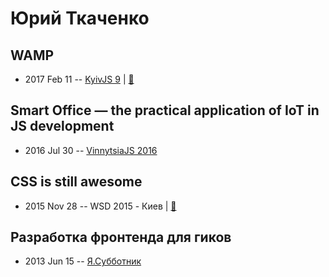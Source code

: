 # Юрий Ткаченко

## WAMP
- 2017 Feb 11 -- [KyivJS 9](https://www.youtube.com/watch?v=4-U2sEMPMR0&list=PLxw9RJPDS60rSfHr_srQ2xgqBgjeYBUhe&index=5)  | [:notebook:](https://github.com/tyv/wamp-lightning-talk)  
## Smart Office — the practical application of IoT in JS development
- 2016 Jul 30 -- [VinnytsiaJS 2016](https://www.youtube.com/watch?v=qWHMK_uHT4I)    
## CSS is still awesome
- 2015 Nov 28 -- WSD 2015 - Киев  | [:notebook:](https://wsd.events/2015/11/28/pres/css-awesome/)  
## Разработка фронтенда для гиков
- 2013 Jun 15 -- [Я.Субботник](https://events.yandex.ru/lib/talks/930/)    
